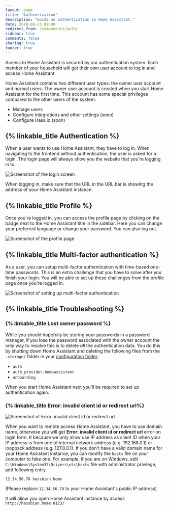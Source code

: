 ```yaml
---
layout: page
title: "Authentication"
description: "Guide on authentication in Home Assistant."
date: 2018-08-23 09:40
redirect_from: /components/auth/
sidebar: true
comments: false
sharing: true
footer: true
---
```


Access to Home Assistant is secured by our authentication system. Each member of your household will get their own user account to log in and access Home Assistant.

Home Assistant contains two different user types: the owner user account and normal users. The owner user account is created when you start Home Assistant for the first time. This account has some special privileges compared to the other users of the system:

 - Manage users
 - Configure integrations and other settings (soon)
 - Configure Hass.io (soon)

## {% linkable_title Authentication %}

When a user wants to use Home Assistant, they have to log in. When navigating to the frontend without authentication, the user is asked for a login. The login page will always show you the website that you're logging in to.

<img src='/images/docs/authentication/login.png' alt='Screenshot of the login screen' style='border: 0;box-shadow: none;'>

When logging in, make sure that the URL in the URL bar is showing the address of your Home Assistant instance.

## {% linkable_title Profile %}

Once you're logged in, you can access the profile page by clicking on the badge next to the Home Assistant title in the sidebar. Here you can change your preferred language or change your password. You can also log out.

<img src='/images/docs/authentication/profile.png' alt='Screenshot of the profile page' style='border: 0;box-shadow: none;'>

## {% linkable_title Multi-factor authentication  %}

As a user, you can setup multi-factor authentication with time-based one-time passwords. This is an extra challenge that you have to solve after you finish your login. You will be able to set up these challenges from the profile page once you're logged in.

<img src='/images/docs/authentication/mfa.png' alt='Screenshot of setting up multi-factor authentication' style='border: 0;box-shadow: none;'>

## {% linkable_title Troubleshooting %}

### {% linkable_title Lost owner password %}

While you should hopefully be storing your passwords in a password manager, if you lose the password associated with the owner account the only way to resolve this is to delete *all* the authentication data. You do this by shutting down Home Assistant and deleting the following files from the `.storage/` folder in your [configuration folder](https://www.home-assistant.io/docs/configuration/):

* `auth`
* `auth_provider.homeassistant`
* `onboarding`

When you start Home Assistant next you'll be required to set up authentication again.

### {% linkable_title Error: invalid client id or redirect url%}

<img src='/images/docs/authentication/error-invalid-client-id.png' alt='Screenshot of Error: invalid client id or redirect url' style='border: 0;box-shadow: none;'>

When you want to remote access Home Assistant, you have to use domain name, otherwise you will get **Error: invalid client id or redirect url** error on login form. It because we only allow use IP address as client ID when your IP address is from one of internal network address (e.g. 192.168.0.1) or loopback address (e.g. 127.0.0.1).
If you don't have a valid domain name for your Home Assistant instance, you can modify the `hosts` file on your computer to fake one. For example, if you are on Windows, edit `C:\Windows\System32\Drivers\etc\hosts` file with administrator privilege, add following entry 

```
12.34.56.78 hassbian.home
```
(Please replace `12.34.56.78` to your Home Assistant's public IP address)

It will allow you open Home Assistant instance by access `http://hassbian.home:8123/`